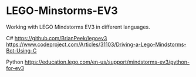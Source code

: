 # LEGO-Minstorms-EV3
Working with LEGO Mindstorms EV3 in different languages.

C#
https://github.com/BrianPeek/legoev3
https://www.codeproject.com/Articles/31103/Driving-a-Lego-Mindstorms-Bot-Using-C

Python
https://education.lego.com/en-us/support/mindstorms-ev3/python-for-ev3
